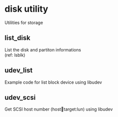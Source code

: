 disk utility
============

Utilities for storage

## list_disk  
  List the disk and partiton informations  
  (ref: lsblk)

## udev_list
  Example code for list block device using libudev

## udev_scsi
  Get SCSI host number (host:bus:target:lun) using libudev
